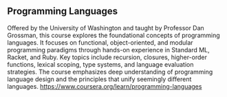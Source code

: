 ## Programming Languages

Offered by the University of Washington and taught by Professor Dan Grossman, this course explores the foundational concepts of programming languages.
It focuses on functional, object-oriented, and modular programming paradigms through hands-on experience in Standard ML, Racket, and Ruby. Key topics include recursion, closures, higher-order functions, lexical scoping, type systems, and language evaluation strategies. The course emphasizes deep understanding of programming language design and the principles that unify seemingly different languages.
https://www.coursera.org/learn/programming-languages

